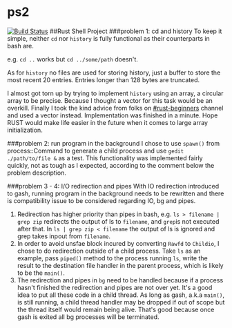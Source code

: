 ps2
===

[![Build Status](https://travis-ci.org/cs4414/ps2.svg?branch=master)](https://travis-ci.org/cs4414/ps2)
##Rust Shell Project
###problem 1: cd and history
To keep it simple, neither `cd` nor `history` is fully functional as their counterparts in bash are.

e.g. `cd ..` works but `cd ../some/path` doesn't.

As for `history` no files are used for storing history, just a buffer to store the most recent 20 entries. Entries longer than 128 bytes are truncated.

I almost got torn up by trying to implement `history` using an array, a circular array to be precise. Because I thought a vector for this task would be an overkill. Finally I took the kind advice from folks on [#rust-beginners](https://client00.chat.mibbit.com/?server=irc.mozilla.org&channel=%23rust-beginners) channel and used a vector instead. Implementation was finished in a minute. Hope RUST would make life easier in the future when it comes to large array initialization.

###problem 2: run program in the background
I chose to use `spawn()` from process::Command to generate a child process and use `gedit ./path/to/file &` as a test. This functionality was implemented fairly quickly, not as tough as I expected, according to the comment below the problem description.

###problem 3 - 4: I/O redirection and pipes
With IO redirection introduced to gash, running program in the background needs to be rewritten and there is compatibility issue to be considered regarding IO, bg and pipes.

1. Redirection has higher priority than pipes in bash, e.g. `ls > filename | grep zip` redirects the output of ls to `filename`, and `grep`is not executed after that. In `ls | grep zip < filename` the output of ls is ignored and grep takes inpout from `filename`.
2. In order to avoid unsfae block incured by converting `Rawfd` to `Childio`, I chose to do redirection outside of a child process. Take `ls` as an example, pass `piped()` method to the process running `ls`, write the result to the destination file handler in the parent process, which is likely to be the `main()`.
3. The redirection and pipes in `bg` need to be handled because if a process hasn't finished the redirection and pipes are not over yet. It's a good idea to put all these code in a child thread. As long as gash, a.k.a `main()`, is still running, a child thread handler may be dropped if out of scope but the thread itself would remain being alive. That's good because once gash is exited all bg processes will be terminated.